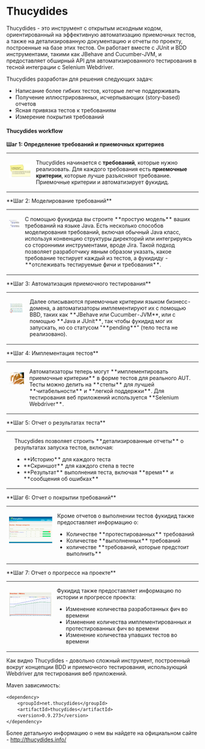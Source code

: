 # Thucydides
Thucydides - это инструмент с открытым исходным кодом, ориентированный на эффективную автоматизацию приемочных тестов, а также на детализированную документацию и отчеты по проекту, построенные на базе этих тестов. Он работает вместе с JUnit и BDD инструментами, такими как JBehave and Cucumber-JVM, и предоставляет обширный API для автоматизированного тестирования в тесной интеграции с Selenium Webdriver.

Thucydides разработан для решения следующих задач:
* Написание более гибких тестов, которые легче поддерживать
* Получение иллюстрированных, исчерпывающих (story-based) отчетов
* Ясная привязка тестов к требованиям
* Измерение покрытия требований

#### Thucydides workflow
**Шаг 1: Определение требований и приемочных критериев**
<table width="100%" cellspacing="" cellpadding="5" border="0">
    <tbody>
        <tr>
            <td valign="top" align="left" style="padding-top: 13px;">
                <p>
                    <img width="250" border="0" alt="" src="/resources/story-cards.jpg">
                </p>
            </td>
            <td valign="top" align="left">
                <p>Thucydides начинается с <strong>требований</strong>, которые нужно реализовать. Для каждого требования есть <strong>приемочные критерии</strong>, которые лучше разъясняют требование. Приемочные критерии и автоматизирует фукидид.</p>
            </td>
        </tr>
    </tbody>
</table>
**Шаг 2: Моделирование требований**
<table width="100%" cellspacing="" cellpadding="5" border="0">
    <tbody>
        <tr>
            <td valign="top" align="left" style="padding-top: 13px;">
                <p>
                    <img width="250" border="0" alt="" src="/resources/requirements.png">
                </p>
            </td>
            <td valign="top" align="left">
                <p>С помощью фукидида вы строите **простую модель** ваших требований на языке Java. Есть несколько способов моделирования требований, включая обычный Java класс, используя конвенцию структуры директорий или интегрируясь со сторонними инструментами, вроде Jira. Такой подход позволяет разработчику явным образом указать, какое требование тестирует каждый из тестов, а фукидиду - **отслеживать тестируемые фичи и требования**.</p>
            </td>
        </tr>
    </tbody>
</table>
**Шаг 3: Автоматизация приемочного тестирования**
<table width="100%" cellspacing="" cellpadding="5" border="0">
    <tbody>
        <tr>
            <td valign="top" align="left" style="padding-top: 13px;">
                <p>
                    <img width="250" border="0" alt="" src="/resources/given-when-then.jpg">
                </p>
            </td>
            <td valign="top" align="left">
                <p> Далее описываются приемочные критерии языком бизнесс-домена, а автоматизаторы имплементируют их с помощью BBD, таких как **JBehave или Cucumber-JVM**, или с помощью **Java и JUnit**, так чтобы фукидид мог их запускать, но со статусом "**pending**" (тело теста не реализовано).</p>
            </td>
        </tr>
    </tbody>
</table>
**Шаг 4: Имплементация тестов**
<table width="100%" cellspacing="" cellpadding="5" border="0">
    <tbody>
        <tr>
            <td valign="top" align="left" style="padding-top: 13px;">
                <p>
                    <img width="250" border="0" alt="" src="/resources/small-keyboard.png">
                </p>
            </td>
            <td valign="top" align="left">
                <p> Автоматизаторы теперь могут **имплементировать приемочные критерии** в форме тестов для реального AUT. Тесты можно делить на **степы** для лучшей **читабельности** и **легкой поддержки**. Для тестирования веб приложений используется **Selenium Webdriver**.</p>
            </td>
        </tr>
    </tbody>
</table>
**Шаг 5: Отчет о результатах теста**
<table width="100%" cellspacing="" cellpadding="5" border="0">
    <tbody>
        <tr>
            <td valign="top" align="left" style="padding-top: 13px;">
                <p>
                    <img width="250" border="0" alt="" src="/resources/reports.jpg">
                </p>
            </td>
            <td valign="top" align="left">
                <p> Thucydides позволяет строить **детализированные отчеты** о результатах запуска тестов, включая:
                    <ul>
                        <li>**Историю** для каждого теста</li>
                        <li>**Скриншот** для каждого степа в тесте</li>
                        <li>**Результат** выполнения теста, включая **время** и **сообщения об ошибках**</li>
                </ul>
                </p>
            </td>
        </tr>
    </tbody>
</table>
**Шаг 6: Отчет о покрытии требований**
<table width="100%" cellspacing="" cellpadding="5" border="0">
    <tbody>
        <tr>
            <td valign="top" align="left" style="padding-top: 13px;">
                <p>
                    <img width="250" border="0" alt="" src="/resources/coverage.jpg">
                </p>
            </td>
            <td valign="top" align="left">
                <p> Кроме отчетов о выполнении тестов фукидид также предоставляет информацию о:
                    <ul>
                        <li>Количестве **протестированных** требований</li>
                        <li>Количестве **выполненных** требований</li>
                        <li>количестве **требований, которые предстоит выполнить**</li>
                    </ul>
                </p>
            </td>
        </tr>
    </tbody>
</table>
**Шаг 7: Отчет о прогрессе на проекте**
<table width="100%" cellspacing="" cellpadding="5" border="0">
    <tbody>
        <tr>
            <td valign="top" align="left" style="padding-top: 13px;">
                <p>
                    <img width="250" border="0" alt="" src="/resources/history.jpg">
                </p>
            </td>
            <td valign="top" align="left">
                <p> Фукидид также предоставляет информацию по истории и прогрессе проекта:
                    <ul>
                        <li>Изменение количества разработанных фич во времени</li>
                        <li>Изменение количества имплементированных и протестированных фич во времени</li>
                        <li>Изменение количества упавших тестов во времени</li>
                    </ul>
                </p>
            </td>
        </tr>
    </tbody>
</table>
Как видно Thucydides - довольно сложный инструмент, построенный вокруг концепции BDD и приемочного тестирования, использующий Webdriver для тестирования веб приложений.

Maven зависимость:
```
<dependency>
	<groupId>net.thucydides</groupId>
	<artifactId>thucydides</artifactId>
	<version>0.9.273</version>
</dependency>

```


Более детальную информацию о нем вы найдете на официальном сайте - http://thucydides.info/

